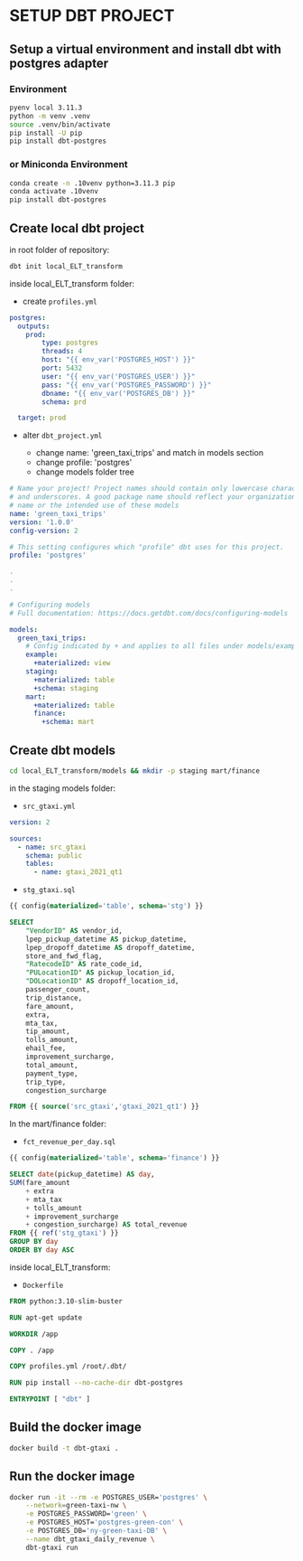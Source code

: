 # SETUP DBT PROJECT
## Setup a virtual environment and install dbt with postgres adapter
### Environment 
```bash
pyenv local 3.11.3
python -m venv .venv
source .venv/bin/activate
pip install -U pip
pip install dbt-postgres
```

### or Miniconda Environment 
```bash
conda create -n .10venv python=3.11.3 pip
conda activate .10venv
pip install dbt-postgres
```

## Create local dbt project
in root folder of repository:
```sh
dbt init local_ELT_transform
```

inside local_ELT_transform folder:

+ create ``profiles.yml`` 
```yml
postgres:
  outputs:
    prod:
        type: postgres
        threads: 4
        host: "{{ env_var('POSTGRES_HOST') }}"
        port: 5432
        user: "{{ env_var('POSTGRES_USER') }}"
        pass: "{{ env_var('POSTGRES_PASSWORD') }}"
        dbname: "{{ env_var('POSTGRES_DB') }}"
        schema: prd

  target: prod
```


+ alter `dbt_project.yml`

    - change name: 'green_taxi_trips' and match  in models section
    - change profile: 'postgres' 
    - change models folder tree

```yml
# Name your project! Project names should contain only lowercase characters
# and underscores. A good package name should reflect your organization's
# name or the intended use of these models
name: 'green_taxi_trips'
version: '1.0.0'
config-version: 2

# This setting configures which "profile" dbt uses for this project.
profile: 'postgres'

.
.
.

# Configuring models
# Full documentation: https://docs.getdbt.com/docs/configuring-models

models:
  green_taxi_trips:
    # Config indicated by + and applies to all files under models/example/
    example:
      +materialized: view
    staging:
      +materialized: table
      +schema: staging
    mart:
      +materialized: table
      finance:
        +schema: mart
```

## Create dbt models
```sh
cd local_ELT_transform/models && mkdir -p staging mart/finance
```

in the staging models folder:

+ `src_gtaxi.yml` 

```yaml
version: 2

sources:
  - name: src_gtaxi
    schema: public
    tables:
      - name: gtaxi_2021_qt1
```

+ `stg_gtaxi.sql` 

```sql
{{ config(materialized='table', schema='stg') }}

SELECT 
    "VendorID" AS vendor_id,
    lpep_pickup_datetime AS pickup_datetime,
    lpep_dropoff_datetime AS dropoff_datetime,
    store_and_fwd_flag,
    "RatecodeID" AS rate_code_id,
    "PULocationID" AS pickup_location_id,
    "DOLocationID" AS dropoff_location_id,
    passenger_count,
    trip_distance,
    fare_amount,
    extra,
    mta_tax,
    tip_amount,
    tolls_amount,
    ehail_fee,
    improvement_surcharge,
    total_amount,
    payment_type,
    trip_type,
    congestion_surcharge

FROM {{ source('src_gtaxi','gtaxi_2021_qt1') }}
```


In the mart/finance folder:
+ `fct_revenue_per_day.sql`

```sql
{{ config(materialized='table', schema='finance') }}

SELECT date(pickup_datetime) AS day, 
SUM(fare_amount
    + extra
    + mta_tax
    + tolls_amount
    + improvement_surcharge 
    + congestion_surcharge) AS total_revenue
FROM {{ ref('stg_gtaxi') }}
GROUP BY day
ORDER BY day ASC
```

inside local_ELT_transform:
+ ``Dockerfile`` 

```dockerfile
FROM python:3.10-slim-buster

RUN apt-get update 

WORKDIR /app

COPY . /app

COPY profiles.yml /root/.dbt/

RUN pip install --no-cache-dir dbt-postgres

ENTRYPOINT [ "dbt" ]
```

## Build the docker image

```sh
docker build -t dbt-gtaxi .
```

## Run the docker image

```sh
docker run -it --rm -e POSTGRES_USER='postgres' \
    --network=green-taxi-nw \
    -e POSTGRES_PASSWORD='green' \
    -e POSTGRES_HOST='postgres-green-con' \
    -e POSTGRES_DB='ny-green-taxi-DB' \
    --name dbt_gtaxi_daily_revenue \
    dbt-gtaxi run
```

